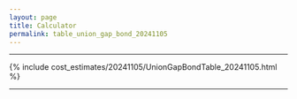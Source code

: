 ```yaml
---
layout: page
title: Calculator
permalink: table_union_gap_bond_20241105
---
```


___

{% include cost_estimates/20241105/UnionGapBondTable_20241105.html %}

___

